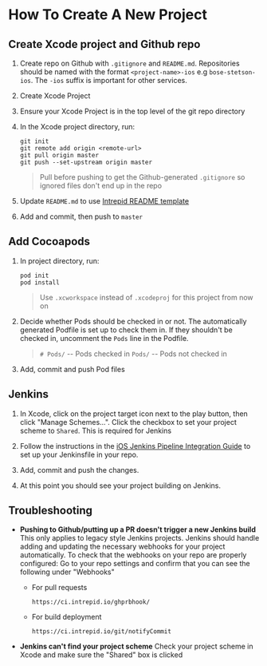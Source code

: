 # How To Create A New Project
## Create Xcode project and Github repo
1. Create repo on Github with `.gitignore` and `README.md`. Repositories should be named with the format `<project-name>-ios` e.g `bose-stetson-ios`. The `-ios` suffix is important for other services.

1. Create Xcode Project

1. Ensure your Xcode Project is in the top level of the git repo directory

1. In the Xcode project directory, run:
    ```
    git init
    git remote add origin <remote-url>
    git pull origin master
    git push --set-upstream origin master
    ```
    > Pull before pushing to get the Github-generated `.gitignore` so ignored files don't end up in the repo

1. Update `README.md` to use [Intrepid README template](https://github.com/IntrepidPursuits/sherpa/blob/master/readme-template.md)
1. Add and commit, then push to `master`

## Add Cocoapods
1. In project directory, run:
    ```
    pod init
    pod install
    ```
    > Use `.xcworkspace` instead of `.xcodeproj` for this project from now on

1. Decide whether Pods should be checked in or not. The automatically generated Podfile is set up to check them in. If they shouldn't be checked in, uncomment the `Pods` line in the Podfile.
    > `# Pods/` -- Pods checked in
    > `Pods/` -- Pods not checked in

1. Add, commit and push Pod files

## Jenkins

1. In Xcode, click on the project target icon next to the play button, then click "Manage Schemes...". Click the checkbox to set your project scheme to `Shared`. This is required for Jenkins

1. Follow the instructions in the [iOS Jenkins Pipeline Integration Guide](./ios_jenkins_pipeline_guide.md) to set up your Jenkinsfile in your repo.

1. Add, commit and push the changes.

1. At this point you should see your project building on Jenkins.

## Troubleshooting
- **Pushing to Github/putting up a PR doesn't trigger a new Jenkins build**
This only applies to legacy style Jenkins projects. Jenkins should handle adding and updating the necessary webhooks for your project automatically. To check that the webhooks on your repo are properly configured: Go to your repo settings and confirm that you can see the following under "Webhooks"
    - For pull requests
       ```
       https://ci.intrepid.io/ghprbhook/
       ```

   - For build deployment
       ```
       https://ci.intrepid.io/git/notifyCommit
       ```
- **Jenkins can't find your project scheme**
Check your project scheme in Xcode and make sure the "Shared" box is clicked
